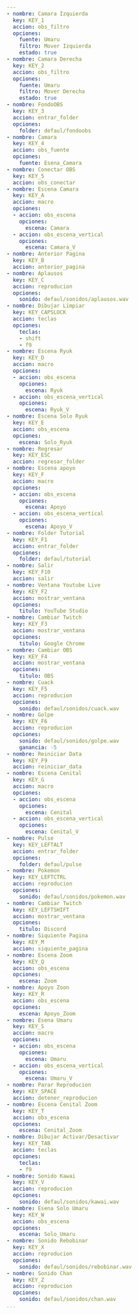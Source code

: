```yaml
---
- nombre: Camara Izquierda
  key: KEY_1
  accion: obs_filtro
  opciones:
    fuente: Umaru
    filtro: Mover Izquierda
    estado: true
- nombre: Camara Derecha
  key: KEY_2
  accion: obs_filtro
  opciones:
    fuente: Umaru
    filtro: Mover Derecha
    estado: true
- nombre: FondoOBS
  key: KEY_3
  accion: entrar_folder
  opciones:
    folder: defaul/fondoobs
- nombre: Camara
  key: KEY_4
  accion: obs_fuente
  opciones:
    fuente: Esena_Camara
- nombre: Conectar OBS
  key: KEY_5
  accion: obs_conectar
- nombre: Escena Camara
  key: KEY_A
  accion: macro
  opciones:
  - accion: obs_escena
    opciones:
      escena: Camara
  - accion: obs_escena_vertical
    opciones:
      escena: Camara_V
- nombre: Anterior Pagina
  key: KEY_B
  accion: anterior_pagina
- nombre: Aplausos
  key: KEY_C
  accion: reproducion
  opciones:
    sonido: defaul/sonidos/aplausos.wav
- nombre: Dibujar Limpiar
  key: KEY_CAPSLOCK
  accion: teclas
  opciones:
    teclas:
    - shift
    - f9
- nombre: Escena Ryuk
  key: KEY_D
  accion: macro
  opciones:
  - accion: obs_escena
    opciones:
      escena: Ryuk
  - accion: obs_escena_vertical
    opciones:
      escena: Ryuk_V
- nombre: Escena Solo Ryuk
  key: KEY_E
  accion: obs_escena
  opciones:
    escena: Solo_Ryuk
- nombre: Regresar
  key: KEY_ESC
  accion: regresar_folder
- nombre: Escena apoyo
  key: KEY_F
  accion: macro
  opciones:
  - accion: obs_escena
    opciones:
      escena: Apoyo
  - accion: obs_escena_vertical
    opciones:
      escena: Apoyo_V
- nombre: Folder Tutorial
  key: KEY_F1
  accion: entrar_folder
  opciones:
    folder: defaul/tutorial
- nombre: Salir
  key: KEY_F10
  accion: salir
- nombre: Ventana Youtube Live
  key: KEY_F2
  accion: mostrar_ventana
  opciones:
    titulo: YouTube Studio
- nombre: Cambiar Twitch
  key: KEY_F3
  accion: mostrar_ventana
  opciones:
    titulo: Google Chrome
- nombre: Cambiar OBS
  key: KEY_F4
  accion: mostrar_ventana
  opciones:
    titulo: OBS
- nombre: Cuack
  key: KEY_F5
  accion: reproducion
  opciones:
    sonido: defaul/sonidos/cuack.wav
- nombre: Golpe
  key: KEY_F6
  accion: reproducion
  opciones:
    sonido: defaul/sonidos/golpe.wav
    ganancia: -5
- nombre: Reiniciar Data
  key: KEY_F9
  accion: reiniciar_data
- nombre: Escena Cenital
  key: KEY_G
  accion: macro
  opciones:
  - accion: obs_escena
    opciones:
      escena: Cenital
  - accion: obs_escena_vertical
    opciones:
      escena: Cenital_V
- nombre: Pulse
  key: KEY_LEFTALT
  accion: entrar_folder
  opciones:
    folder: defaul/pulse
- nombre: Pokemon
  key: KEY_LEFTCTRL
  accion: reproducion
  opciones:
    sonido: defaul/sonidos/pokemon.wav
- nombre: Cambiar Twitch
  key: KEY_LEFTSHIFT
  accion: mostrar_ventana
  opciones:
    titulo: Discord
- nombre: Siquiente Pagina
  key: KEY_M
  accion: siquiente_pagina
- nombre: Escena Zoom
  key: KEY_Q
  accion: obs_escena
  opciones:
    escena: Zoom
- nombre: Apoyo Zoon
  key: KEY_R
  accion: obs_escena
  opciones:
    escena: Apoyo_Zoom
- nombre: Esena Umaru
  key: KEY_S
  accion: macro
  opciones:
  - accion: obs_escena
    opciones:
      escena: Umaru
  - accion: obs_escena_vertical
    opciones:
      escena: Umaru_V
- nombre: Parar Reproducion
  key: KEY_SPACE
  accion: detener_reproducion
- nombre: Escena Cenital Zoom
  key: KEY_T
  accion: obs_escena
  opciones:
    escena: Cenital_Zoom
- nombre: Dibujar Activar/Desactivar
  key: KEY_TAB
  accion: teclas
  opciones:
    teclas:
    - f9
- nombre: Sonido Kawai
  key: KEY_V
  accion: reproducion
  opciones:
    sonido: defaul/sonidos/kawai.wav
- nombre: Esena Solo Umaru
  key: KEY_W
  accion: obs_escena
  opciones:
    escena: Solo_Umaru
- nombre: Sonido Rebobinar
  key: KEY_X
  accion: reproducion
  opciones:
    sonido: defaul/sonidos/rebobinar.wav
- nombre: Sonido Chan
  key: KEY_Z
  accion: reproducion
  opciones:
    sonido: defaul/sonidos/chan.wav
...
```

